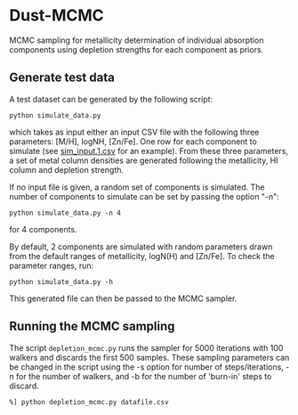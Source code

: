 
# Dust-MCMC

MCMC sampling for metallicity determination of individual absorption components
using depletion strengths for each component as priors.


## Generate test data

A test dataset can be generated by the following script:

    python simulate_data.py


which takes as input either an input CSV file with the following three parameters:
[M/H], logNH, [Zn/Fe]. One row for each component to simulate (see [sim_input.1.csv](sim_input.1.csv) for an example).
From these three parameters, a set of metal column densities are generated following
the metallicity, HI column and depletion strength.

If no input file is given, a random set of components is simulated.
The number of components to simulate can be set by passing the option "-n":

    python simulate_data.py -n 4


for 4 components.


By default, 2 components are simulated with random parameters drawn from the default
ranges of metallicity, logN(H) and [Zn/Fe]. To check the parameter ranges, run:

    python simulate_data.py -h



This generated file can then be passed to the MCMC sampler.


## Running the MCMC sampling

The script `depletion_mcmc.py` runs the sampler for 5000 iterations with 100 walkers 
and discards the first 500 samples. These sampling parameters can be changed in the 
script using the -s option for number of steps/iterations, -n for the number of walkers, 
and -b for the number of 'burn-in' steps to discard.

    %] python depletion_mcmc.py datafile.csv

